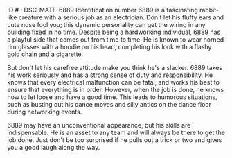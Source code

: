 ID # : DSC-MATE-6889
Identification number 6889 is a fascinating rabbit-like creature with a serious job as an electrician. Don't let his fluffy ears and cute nose fool you; this dynamic personality can get the wiring in any building fixed in no time. Despite being a hardworking individual, 6889 has a playful side that comes out from time to time. He is known to wear horned rim glasses with a hoodie on his head, completing his look with a flashy gold chain and a cigarette.

But don't let his carefree attitude make you think he's a slacker. 6889 takes his work seriously and has a strong sense of duty and responsibility. He knows that every electrical malfunction can be fatal, and works his best to ensure that everything is in order. However, when the job is done, he knows how to let loose and have a good time. This leads to humorous situations, such as busting out his dance moves and silly antics on the dance floor during networking events.

6889 may have an unconventional appearance, but his skills are indispensable. He is an asset to any team and will always be there to get the job done. Just don't be too surprised if he pulls out a trick or two and gives you a good laugh along the way.